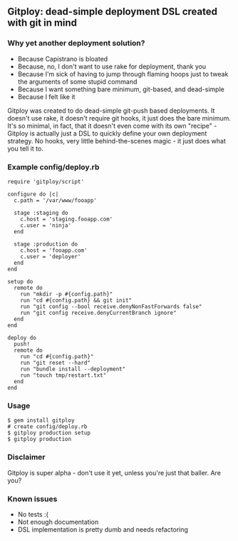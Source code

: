 ## Gitploy: dead-simple deployment DSL created with git in mind

### Why yet another deployment solution?

* Because Capistrano is bloated
* Because, no, I don't want to use rake for deployment, thank you
* Because I'm sick of having to jump through flaming hoops just to tweak the arguments of some stupid command
* Because I want something bare minimum, git-based, and dead-simple
* Because I felt like it

Gitploy was created to do dead-simple git-push based deployments. It doesn't use rake, it doesn't
require git hooks, it just does the bare minimum. It's so minimal, in fact, that it doesn't even
come with its own "recipe" - Gitploy is actually just a DSL to quickly define your own deployment
strategy. No hooks, very little behind-the-scenes magic - it just does what you tell it to.

### Example config/deploy.rb


    require 'gitploy/script'

    configure do |c|
      c.path = '/var/www/fooapp'

      stage :staging do
        c.host = 'staging.fooapp.com'
        c.user = 'ninja'
      end

      stage :production do
        c.host = 'fooapp.com'
        c.user = 'deployer'
      end
    end

    setup do
      remote do
        run "mkdir -p #{config.path}"
        run "cd #{config.path} && git init"
        run "git config --bool receive.denyNonFastForwards false"
        run "git config receive.denyCurrentBranch ignore"
      end
    end

    deploy do
      push!
      remote do
        run "cd #{config.path}"
        run "git reset --hard"
        run "bundle install --deployment"
        run "touch tmp/restart.txt"
      end
    end

### Usage

    $ gem install gitploy
    # create config/deploy.rb
    $ gitploy production setup
    $ gitploy production

### Disclaimer

Gitploy is super alpha - don't use it yet, unless you're just that baller. Are you?

### Known issues

* No tests :(
* Not enough documentation
* DSL implementation is pretty dumb and needs refactoring